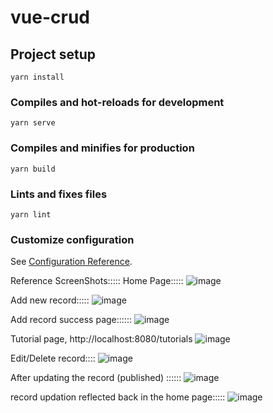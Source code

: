 # vue-crud

## Project setup
```
yarn install
```

### Compiles and hot-reloads for development
```
yarn serve
```

### Compiles and minifies for production
```
yarn build
```

### Lints and fixes files
```
yarn lint
```

### Customize configuration
See [Configuration Reference](https://cli.vuejs.org/config/).

Reference ScreenShots:::::
Home Page:::::
![image](https://user-images.githubusercontent.com/67001973/167248228-dfa28ec9-1bc6-4421-bf72-bcdce30b9abb.png)

Add new record:::::
![image](https://user-images.githubusercontent.com/67001973/167248283-e8f8c9a4-274a-411b-8b76-9d366ca60a2f.png)

Add record success page::::::
![image](https://user-images.githubusercontent.com/67001973/167248340-9a3d5abc-a609-4f3e-b7e7-5cbaf321f0fa.png)

Tutorial page, http://localhost:8080/tutorials
![image](https://user-images.githubusercontent.com/67001973/167248390-ef7b32e5-b938-4ae1-aa31-a0e0f7da2d49.png)

Edit/Delete record::::
![image](https://user-images.githubusercontent.com/67001973/167248420-368befa7-e344-47fa-9555-a933ea70de2d.png)

After updating the record (published) ::::::
![image](https://user-images.githubusercontent.com/67001973/167248486-5515d878-2d93-4ece-8261-5d295d728010.png)

record updation reflected back in the home page:::::
![image](https://user-images.githubusercontent.com/67001973/167248524-a85b7a66-ef3a-4970-b98c-596eb67311e5.png)

